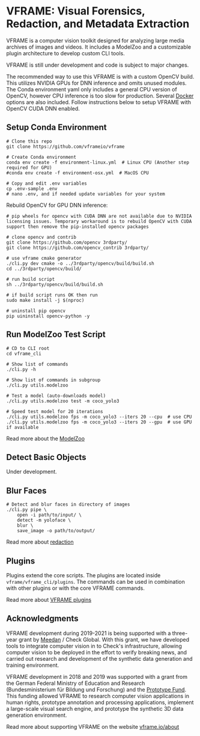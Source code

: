 # VFRAME: Visual Forensics, Redaction, and Metadata Extraction

VFRAME is a computer vision toolkit designed for analyzing large media archives of images and videos. It includes a ModelZoo and a customizable plugin architecture to develop custom CLI tools. 

VFRAME is still under development and code is subject to major changes.

The recommended way to use this VFRAME is with a custom OpenCV build. This utilizes NVIDIA GPUs for DNN inference and omits unused modules. The Conda environment yaml only includes a general CPU version of OpenCV, however CPU inference is too slow for production. Several [Docker](docker/) options are also included. Follow instructions below to setup VFRAME with OpenCV CUDA DNN enabled.

## Setup Conda Environment

```
# Clone this repo
git clone https://github.com/vframeio/vframe

# Create Conda environment
conda env create -f environment-linux.yml  # Linux CPU (Another step required for GPU)
#conda env create -f environment-osx.yml  # MacOS CPU

# Copy and edit .env variables
cp .env-sample .env
# nano .env, and if needed update variables for your system
```

Rebuild OpenCV for GPU DNN inference:
```
# pip wheels for opencv with CUDA DNN are not available due to NVIDIA licensing issues. Temporary workaround is to rebuild OpenCV with CUDA support then remove the pip-installed opencv packages

# clone opencv and contrib
git clone https://github.com/opencv 3rdparty/
git clone https://github.com/opencv_contrib 3rdparty/

# use vframe cmake generator
./cli.py dev cmake -o ../3rdparty/opencv/build/build.sh
cd ../3rdparty/opencv/build/

# run build script
sh ../3rdparty/opencv/build/build.sh

# if build script runs OK then run 
sudo make install -j $(nproc)

# uninstall pip opencv
pip uininstall opencv-python -y
```


## Run ModelZoo Test Script

```
# CD to CLI root
cd vframe_cli

# Show list of commands
./cli.py -h

# Show list of commands in subgroup
./cli.py utils.modelzoo

# Test a model (auto-downloads model)
./cli.py utils.modelzoo test -m coco_yolo3

# Speed test model for 20 iterations
./cli.py utils.modelzoo fps -m coco_yolo3 --iters 20 --cpu  # use CPU
./cli.py utils.modelzoo fps -m coco_yolo3 --iters 20 --gpu  # use GPU if available
```

Read more about the [ModelZoo](docs/modelzoo.md)

## Detect Basic Objects

Under development.

## Blur Faces
```
# Detect and blur faces in directory of images
./cli.py pipe \
    open -i path/to/input/ \
    detect -m yoloface \
    blur \
    save_image -o path/to/output/
```

Read more about [redaction](docs/redaction.md)

## Plugins

Plugins extend the core scripts. The plugins are located inside `vframe/vframe_cli/plugins`. The commands can be used in combination with other plugins or with the core VFRAME commands. 

Read more about [VFRAME plugins](docs/plugins.md)

## Acknowledgments

VFRAME development during 2019-2021 is being supported with a three-year grant by [Meedan](https://meedan.com) / Check Global. With this grant, we have developed tools to integrate computer vision in to Check's infrastructure, allowing computer vision to be deployed in the effort to verify breaking news, and carried out research and development of the synthetic data generation and training environment.

VFRAME development in 2018 and 2019 was supported with a grant from the German Federal Ministry of Education and Research (Bundesministerium für Bildung und Forschung) and the [Prototype Fund](https://prototypefund.de). This funding allowed VFRAME to research computer vision applications in human rights, prototype annotation and processing applications, implement a large-scale visual search engine, and prototype the synthetic 3D data generation environment.

Read more about supporting VFRAME on the website [vframe.io/about](https://vframe.io/about)